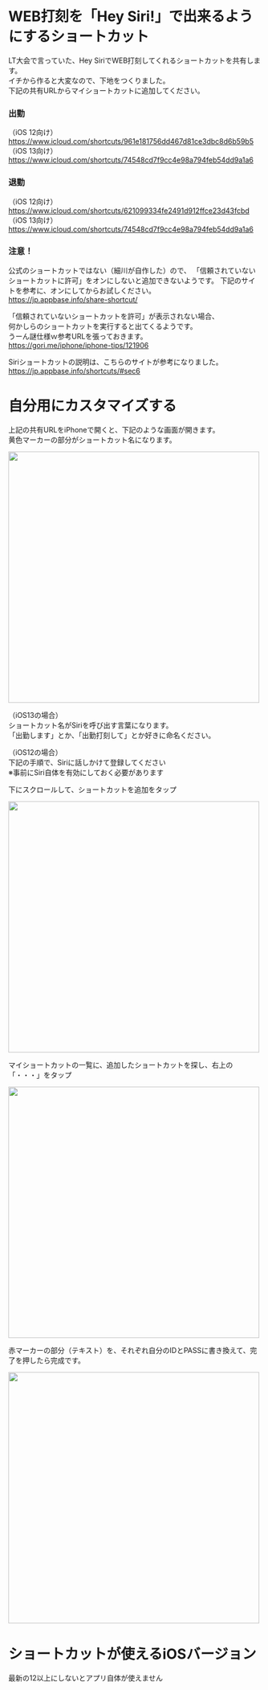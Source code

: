 # WEB打刻を「Hey Siri!」で出来るようにするショートカット
LT大会で言っていた、Hey SiriでWEB打刻してくれるショートカットを共有します。  
イチから作ると大変なので、下地をつくりました。  
下記の共有URLからマイショートカットに追加してください。  
### 出勤
（iOS 12向け）https://www.icloud.com/shortcuts/961e181756dd467d81ce3dbc8d6b59b5  
（iOS 13向け）https://www.icloud.com/shortcuts/74548cd7f9cc4e98a794feb54dd9a1a6
### 退勤
（iOS 12向け）https://www.icloud.com/shortcuts/621099334fe2491d912ffce23d43fcbd  
（iOS 13向け）https://www.icloud.com/shortcuts/74548cd7f9cc4e98a794feb54dd9a1a6
### 注意！
公式のショートカットではない（細川が自作した）ので、
「信頼されていないショートカットに許可」をオンにしないと追加できないようです。
下記のサイトを参考に、オンにしてからお試しください。  
https://jp.appbase.info/share-shortcut/

「信頼されていないショートカットを許可」が表示されない場合、  
何かしらのショートカットを実行すると出てくるようです。  
うーん謎仕様ｗ参考URLを張っておきます。  
https://gori.me/iphone/iphone-tips/121906

Siriショートカットの説明は、こちらのサイトが参考になりました。  
https://jp.appbase.info/shortcuts/#sec6

# 自分用にカスタマイズする
上記の共有URLをiPhoneで開くと、下記のような画面が開きます。  
黄色マーカーの部分がショートカット名になります。

<img src="https://user-images.githubusercontent.com/34472719/66984615-fcc60380-f0f5-11e9-9628-e99ef35a4b97.jpg" width="500">

（iOS13の場合）  
ショートカット名がSiriを呼び出す言葉になります。  
「出勤します」とか、「出勤打刻して」とか好きに命名ください。  

（iOS12の場合）  
下記の手順で、Siriに話しかけて登録してください  
※事前にSiri自体を有効にしておく必要があります  

下にスクロールして、ショートカットを追加をタップ  

<img src="https://user-images.githubusercontent.com/34472719/66984613-fcc60380-f0f5-11e9-8f95-e8f2f348f1c1.jpg" width="500">

マイショートカットの一覧に、追加したショートカットを探し、右上の「・・・」をタップ  

<img src="https://user-images.githubusercontent.com/34472719/66984612-fcc60380-f0f5-11e9-8ebb-941f742d59fc.jpg" width="500">

赤マーカーの部分（テキスト）を、それぞれ自分のIDとPASSに書き換えて、完了を押したら完成です。 

<img src="https://user-images.githubusercontent.com/34472719/68751747-785b9780-0645-11ea-9a4c-a81982e7ccfd.jpg" width="500">

# ショートカットが使えるiOSバージョン
最新の12以上にしないとアプリ自体が使えません
